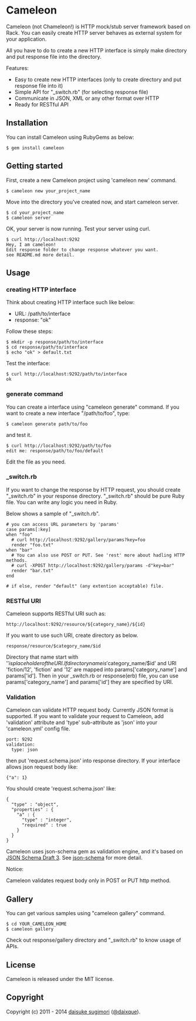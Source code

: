 Cameleon
=======================================

Cameleon (not Chameleon!) is HTTP mock/stub server framework based on Rack. 
You can easily create HTTP server behaves as external system for your application.

All you have to do to create a new HTTP interface is simply make directory and put response file into the directory.

Features:

 - Easy to create new HTTP interfaces (only to create directory and put response file into it)
 - Simple API for "_switch.rb" (for selecting response file)
 - Communicate in JSON, XML or any other format over HTTP
 - Ready for RESTful API


## Installation
You can install Cameleon using RubyGems as below:

    $ gem install cameleon

  
## Getting started
First, create a new Cameleon project using 'cameleon new' command.

    $ cameleon new your_project_name

Move into the directory you've created now, and start cameleon server.

    $ cd your_project_name
    $ cameleon server

OK, your server is now running. Test your server using curl.

    $ curl http://localhost:9292
    Hey, I am cameleon!
    Edit response folder to change response whatever you want.
    see README.md more detail.


## Usage
### creating HTTP interface
Think about creating HTTP interface such like below:

 - URL: /path/to/interface
 - response: "ok"

Follow these steps:

    $ mkdir -p response/path/to/interface
    $ cd response/path/to/interface
    $ echo "ok" > default.txt

Test the interface:

    $ curl http://localhost:9292/path/to/interface
    ok

### generate command
You can create a interface using "cameleon generate" command.
If you want to create a new interface "/path/to/foo", type:

    $ cameleon generate path/to/foo

and test it.

    $ curl http://localhost:9292/path/to/foo
    edit me: response/path/to/foo/default

Edit the file as you need.

### _switch.rb
If you want to change the response by HTTP request, you should create "_switch.rb" in your response directory.
"_switch.rb" should be pure Ruby file. You can write any logic you need in Ruby.

Below shows a sample of "_switch.rb".

    # you can access URL parameters by 'params'
    case params[:key]
    when "foo"
      # curl http://localhost:9292/gallery/params?key=foo
      render "foo.txt"
    when "bar"
      # You can also use POST or PUT. See 'rest' more about hadling HTTP methods.
      # curl -XPOST http://localhost:9292/gallery/params -d"key=bar"
      render "bar.txt"
    end
    
    # if else, render "default" (any extention acceptable) file.

### RESTful URI
Cameleon supports RESTful URI such as:

    http://localhost:9292/resource/${category_name}/${id}

If you want to use such URI, create directory as below.

    response/resource/$category_name/$id

Directory that name start with '$' is placeholder of the URI.
If directory name is '$category_name/$id' and URI 'fiction/12',
'fiction' and '12' are mapped into params['category_name'] and params['id'].
Then in your _switch.rb or response(erb) file,
you can use params['category_name'] and params['id'] they are specified by URI.

### Validation
Cameleon can validate HTTP request body. Currently JSON format is supported. If you want to validate your request to Cameleon,  add 'validation' attribute and 'type' sub-attribute as 'json' into your 'cameleon.yml' config file.

    port: 9292
    validation:
      type: json

then put 'request.schema.json' into response directory. If your interface allows json request body like:

    {"a": 1}

You should create 'request.schema.json' like:

    {
      "type" : "object",
      "properties" : {
        "a" : {
          "type" : "integer",
          "required" : true
        }
      }
    }

Cameleon uses json-schema gem as validation engine, and it's based on [JSON Schema Draft 3](http://tools.ietf.org/html/draft-zyp-json-schema-03). See [json-schema](https://github.com/hoxworth/json-schema) for more detail.

Notice:

Cameleon validates request body only in POST or PUT http method.

## Gallery
You can get various samples using "cameleon gallery" command.

    $ cd YOUR_CAMELEON_HOME
    $ cameleon gallery

Check out response/gallery directory and "_switch.rb" to know usage of APIs.


## License
Cameleon is released under the MIT license.


## Copyright
Copyright (c) 2011 - 2014 [daisuke sugimori][1] ([@daixque][2]).

[1]: http://opentechnica.blogspot.com/
[2]: http://twitter.com/daixque
